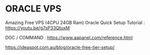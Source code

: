# ORACLE VPS

Amazing Free VPS (4CPU 24GB Ram) Oracle Quick Setup Tutorial :
https://youtu.be/g7sP33QtuxM

DOC / COMMAND : https://www.aapanel.com/reference.html

https://ideaspot.com.au/blog/oracle-free-tier-setup/